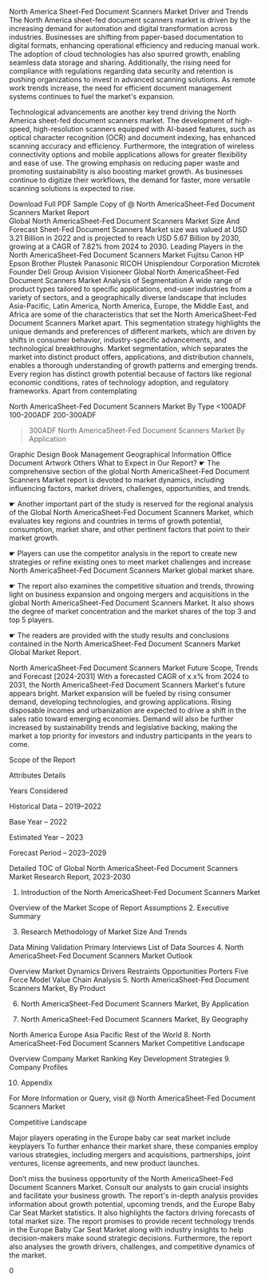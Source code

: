North America Sheet-Fed Document Scanners Market Driver and Trends
The North America sheet-fed document scanners market is driven by the increasing demand for automation and digital transformation across industries. Businesses are shifting from paper-based documentation to digital formats, enhancing operational efficiency and reducing manual work. The adoption of cloud technologies has also spurred growth, enabling seamless data storage and sharing. Additionally, the rising need for compliance with regulations regarding data security and retention is pushing organizations to invest in advanced scanning solutions. As remote work trends increase, the need for efficient document management systems continues to fuel the market's expansion.

Technological advancements are another key trend driving the North America sheet-fed document scanners market. The development of high-speed, high-resolution scanners equipped with AI-based features, such as optical character recognition (OCR) and document indexing, has enhanced scanning accuracy and efficiency. Furthermore, the integration of wireless connectivity options and mobile applications allows for greater flexibility and ease of use. The growing emphasis on reducing paper waste and promoting sustainability is also boosting market growth. As businesses continue to digitize their workflows, the demand for faster, more versatile scanning solutions is expected to rise.

Download Full PDF Sample Copy of @ North AmericaSheet-Fed Document Scanners Market Report  
Global North AmericaSheet-Fed Document Scanners Market Size And Forecast
Sheet-Fed Document Scanners Market size was valued at USD 3.21 Billion in 2022 and is projected to reach USD 5.67 Billion by 2030, growing at a CAGR of 7.82% from 2024 to 2030.
Leading Players in the North AmericaSheet-Fed Document Scanners Market
Fujitsu
Canon
HP
Epson
Brother
Plustek
Panasonic
RICOH
Unisplendour Corporation
Microtek
Founder
Deli Group
Avision
Visioneer
Global North AmericaSheet-Fed Document Scanners Market Analysis of Segmentation
A wide range of product types tailored to specific applications, end-user industries from a variety of sectors, and a geographically diverse landscape that includes Asia-Pacific, Latin America, North America, Europe, the Middle East, and Africa are some of the characteristics that set the North AmericaSheet-Fed Document Scanners Market apart. This segmentation strategy highlights the unique demands and preferences of different markets, which are driven by shifts in consumer behavior, industry-specific advancements, and technological breakthroughs. Market segmentation, which separates the market into distinct product offers, applications, and distribution channels, enables a thorough understanding of growth patterns and emerging trends. Every region has distinct growth potential because of factors like regional economic conditions, rates of technology adoption, and regulatory frameworks. Apart from contemplating

North AmericaSheet-Fed Document Scanners Market By Type
<100ADF
100-200ADF
200-300ADF
>300ADF
North AmericaSheet-Fed Document Scanners Market By Application

Graphic Design
Book Management
Geographical Information
Office Document
Artwork
Others
What to Expect in Our Report?
☛ The comprehensive section of the global North AmericaSheet-Fed Document Scanners Market report is devoted to market dynamics, including influencing factors, market drivers, challenges, opportunities, and trends.

☛ Another important part of the study is reserved for the regional analysis of the Global North AmericaSheet-Fed Document Scanners Market, which evaluates key regions and countries in terms of growth potential, consumption, market share, and other pertinent factors that point to their market growth.

☛ Players can use the competitor analysis in the report to create new strategies or refine existing ones to meet market challenges and increase North AmericaSheet-Fed Document Scanners Market global market share.

☛ The report also examines the competitive situation and trends, throwing light on business expansion and ongoing mergers and acquisitions in the global North AmericaSheet-Fed Document Scanners Market. It also shows the degree of market concentration and the market shares of the top 3 and top 5 players.

☛ The readers are provided with the study results and conclusions contained in the North AmericaSheet-Fed Document Scanners Market Global Market Report.

North AmericaSheet-Fed Document Scanners Market Future Scope, Trends and Forecast [2024-2031]
With a forecasted CAGR of x.x% from 2024 to 2031, the North AmericaSheet-Fed Document Scanners Market's future appears bright. Market expansion will be fueled by rising consumer demand, developing technologies, and growing applications. Rising disposable incomes and urbanization are expected to drive a shift in the sales ratio toward emerging economies. Demand will also be further increased by sustainability trends and legislative backing, making the market a top priority for investors and industry participants in the years to come.

Scope of the Report

Attributes Details

Years Considered

Historical Data – 2019–2022

Base Year – 2022

Estimated Year – 2023

Forecast Period – 2023–2029

Detailed TOC of Global North AmericaSheet-Fed Document Scanners Market Research Report, 2023-2030
1. Introduction of the North AmericaSheet-Fed Document Scanners Market

Overview of the Market
Scope of Report
Assumptions
2. Executive Summary

3. Research Methodology of Market Size And Trends

Data Mining
Validation
Primary Interviews
List of Data Sources
4. North AmericaSheet-Fed Document Scanners Market Outlook

Overview
Market Dynamics
Drivers
Restraints
Opportunities
Porters Five Force Model
Value Chain Analysis
5. North AmericaSheet-Fed Document Scanners Market, By Product

6. North AmericaSheet-Fed Document Scanners Market, By Application

7. North AmericaSheet-Fed Document Scanners Market, By Geography

North America
Europe
Asia Pacific
Rest of the World
8. North AmericaSheet-Fed Document Scanners Market Competitive Landscape

Overview
Company Market Ranking
Key Development Strategies
9. Company Profiles

10. Appendix

For More Information or Query, visit @ North AmericaSheet-Fed Document Scanners Market

Competitive Landscape

Major players operating in the Europe baby car seat market include keyplayers To further enhance their market share, these companies employ various strategies, including mergers and acquisitions, partnerships, joint ventures, license agreements, and new product launches.

Don’t miss the business opportunity of the North AmericaSheet-Fed Document Scanners Market. Consult our analysts to gain crucial insights and facilitate your business growth.
The report's in-depth analysis provides information about growth potential, upcoming trends, and the Europe Baby Car Seat Market statistics. It also highlights the factors driving forecasts of total market size. The report promises to provide recent technology trends in the Europe Baby Car Seat Market along with industry insights to help decision-makers make sound strategic decisions. Furthermore, the report also analyses the growth drivers, challenges, and competitive dynamics of the market.

0
